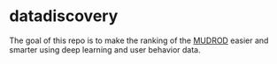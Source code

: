 # datadiscovery

The goal of this repo is to make the ranking of the [MUDROD](https://github.com/mudrod/mudrod) easier and smarter using deep learning and user behavior data. 
